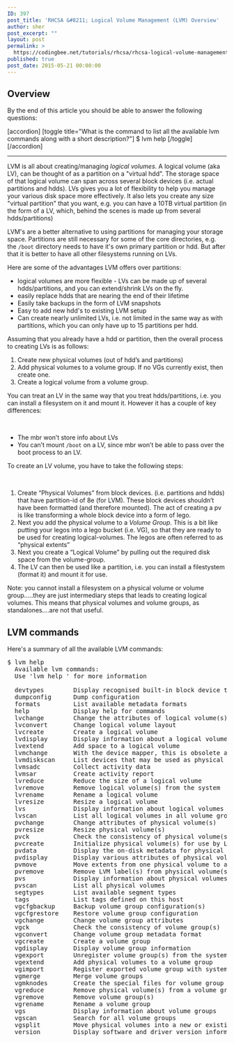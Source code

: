 ```yaml
---
ID: 397
post_title: 'RHCSA &#8211; Logical Volume Management (LVM) Overview'
author: sher
post_excerpt: ""
layout: post
permalink: >
  https://codingbee.net/tutorials/rhcsa/rhcsa-logical-volume-management-lvm-overview
published: true
post_date: 2015-05-21 00:00:00
---
```

<h2>Overview</h2>
By the end of this article you should be able to answer the following questions:

[accordion]
[toggle title="What is the command to list all the available lvm commands along with a short description?"]
$ lvm help
[/toggle]
[/accordion]

<hr/>

LVM is all about creating/managing <em>logical volumes</em>. A logical volume (aka LV), can be thought of as a partition on a "virtual hdd". The storage space of that logical volume can span across several block devices (i.e. actual partitions and hdds). LVs gives you a lot of flexibility to help you manage your various disk space more effectively. It also lets you create any size "virtual partition" that you want, e.g. you can have a 10TB virtual partition (in the form of a LV, which, behind the scenes is made up from several hdds/partitions)

LVM's are a better alternative to using partitions for managing your storage space. Partitions are still necessary for some of the core directories, e.g. the <code>/boot</code> directory needs to have it's own primary partition or hdd. But after that it is better to have all other filesystems running on LVs. 

Here are some of the advantages LVM offers over partitions:

<ul>
	<li>logical volumes are more flexible - LVs can be made up of several hdds/partitions, and you can extend/shrink LVs on the fly.</li>
	<li>easily replace hdds that are nearing the end of their lifetime</li>
	<li>Easily take backups in the form of LVM snapshots</li>
	<li>Easy to add new hdd's to existing LVM setup</li>
	<li>Can create nearly unlimited LVs, i.e. not limited in the same way as with partitions, which you can only have up to 15 partitions per hdd.</li>
</ul>



Assuming that you already have a hdd or partition, then the overall process to creating LVs is as follows:

<ol>
	<li>Create new physical volumes (out of hdd’s and partitions)</li>
	<li>Add physical volumes to a volume group. If no VGs currently exist, then create one.</li>
	<li>Create a logical volume from a volume group.</li>
</ol>


You can treat an LV in the same way that you treat hdds/partitions, i.e. you can install a filesystem on it and mount it. However it has a couple of key differences:

&nbsp;
<ul>
	<li>The mbr won’t store info about LVs</li>
	<li>You can’t mount <code>/boot</code> on a LV, since mbr won’t be able to pass over the boot process to an LV.</li>
</ul>

To create an LV volume, you have to take the following steps:

&nbsp;
<ol>
	<li>Create “Physical Volumes” from block devices. (i.e. partitions and hdds) that have partition-id of 8e (for LVM). These block devices shouldn’t have been formatted (and therefore mounted). The act of creating a pv is like transforming a whole block device into a form of lego.</li>
	<li>Next you add the physical volume to a <em>Volume Group</em>. This is a bit like putting your legos into a lego bucket (i.e. VG), so that they are ready to be used for creating logical-volumes. The legos are often referred to as “physical extents”</li>
	<li>Next you create a “Logical Volume” by pulling out the required disk space from the volume-group.</li>
	<li>The LV can then be used like a partition, i.e. you can install a filestystem (format it) and mount it for use.</li>
</ol>
Note: you cannot install a filesystem on a physical volume or volume group.....they are just intermediary steps that leads to creating logical volumes. This means that physical volumes and volume groups, as standalones....are not that useful.

<h2>LVM commands</h2>


Here's a summary of all the available LVM commands:



<pre>
$ lvm help
  Available lvm commands:
  Use 'lvm help <command>' for more information

  devtypes        Display recognised built-in block device types
  dumpconfig      Dump configuration
  formats         List available metadata formats
  help            Display help for commands
  lvchange        Change the attributes of logical volume(s)
  lvconvert       Change logical volume layout
  lvcreate        Create a logical volume
  lvdisplay       Display information about a logical volume
  lvextend        Add space to a logical volume
  lvmchange       With the device mapper, this is obsolete and does nothing.
  lvmdiskscan     List devices that may be used as physical volumes
  lvmsadc         Collect activity data
  lvmsar          Create activity report
  lvreduce        Reduce the size of a logical volume
  lvremove        Remove logical volume(s) from the system
  lvrename        Rename a logical volume
  lvresize        Resize a logical volume
  lvs             Display information about logical volumes
  lvscan          List all logical volumes in all volume groups
  pvchange        Change attributes of physical volume(s)
  pvresize        Resize physical volume(s)
  pvck            Check the consistency of physical volume(s)
  pvcreate        Initialize physical volume(s) for use by LVM
  pvdata          Display the on-disk metadata for physical volume(s)
  pvdisplay       Display various attributes of physical volume(s)
  pvmove          Move extents from one physical volume to another
  pvremove        Remove LVM label(s) from physical volume(s)
  pvs             Display information about physical volumes
  pvscan          List all physical volumes
  segtypes        List available segment types
  tags            List tags defined on this host
  vgcfgbackup     Backup volume group configuration(s)
  vgcfgrestore    Restore volume group configuration
  vgchange        Change volume group attributes
  vgck            Check the consistency of volume group(s)
  vgconvert       Change volume group metadata format
  vgcreate        Create a volume group
  vgdisplay       Display volume group information
  vgexport        Unregister volume group(s) from the system
  vgextend        Add physical volumes to a volume group
  vgimport        Register exported volume group with system
  vgmerge         Merge volume groups
  vgmknodes       Create the special files for volume group devices in /dev
  vgreduce        Remove physical volume(s) from a volume group
  vgremove        Remove volume group(s)
  vgrename        Rename a volume group
  vgs             Display information about volume groups
  vgscan          Search for all volume groups
  vgsplit         Move physical volumes into a new or existing volume group
  version         Display software and driver version information


</pre>